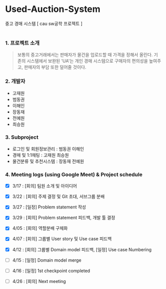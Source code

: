 # Used-Auction-System

중고 경매 시스템   [ cau sw공학 프로젝트 ]  
    <br/>
    
### 1. 프로젝트 소개

> 보통의 중고거래에서는 판매자가 물건을 업로드할 때 가격을 정해서 올린다. 
> 기존의 시스템에서 보완된 'UA'는 개인 경매 시스템으로 구매자의 편의성을 높여주고, 판매자의 부담 또한 덜어줄 것이다.

### 2. 개발자

- 고재원
- 범동권
- 이해인
- 장동재
- 전예원
- 최승원

### 3. Subproject

* 로그인 및 회원정보관리 : 범동권 이해인
* 경매 및 1:1채팅 : 고재원 최승원
* 물건분류 및 추천시스템 : 장동재 전예원

### 4. Meeting logs (using Google Meet) & Project schedule

* [x]  3/17 : [회의] 팀원 소개 및 아이디어
* [x]  3/22 : [회의] 주제 결정 및 Git 초대, 서브그룹 분배
* [x]  3/27 : [일정] Problem statement 작성
* [x]  3/29 : [회의] Problem statement 피드백, 개발 툴 결정
* [x]  4/05 : [회의] 역할분배 구체화
* [x]  4/07 : [회의] 그룹별 User story 및 Use case 피드백
* [x]  4/12 : [회의] 그룹별 Domain model 피드백, [일정] Use case Numbering
* [ ]  4/15 : [일정] Domain model merge
* [ ]  4/16 : [일정] 1st checkpoint completed
* [ ]  4/26 : [회의] Next meeting

